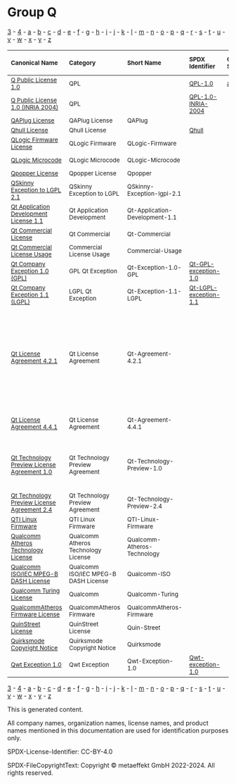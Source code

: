 # Group Q

[3](../[3]/README.md) -
[4](../[4]/README.md) -
[a](../[a]/README.md) - 
[b](../[b]/README.md) - 
[c](../[c]/README.md) - 
[d](../[d]/README.md) - 
[e](../[e]/README.md) - 
[f](../[f]/README.md) - 
[g](../[g]/README.md) - 
[h](../[h]/README.md) - 
[i](../[i]/README.md) - 
[j](../[j]/README.md) - 
[k](../[k]/README.md) - 
[l](../[l]/README.md) - 
[m](../[m]/README.md) - 
[n](../[n]/README.md) - 
[o](../[o]/README.md) - 
[p](../[p]/README.md) - 
[q](../[q]/README.md) - 
[r](../[r]/README.md) - 
[s](../[s]/README.md) - 
[t](../[t]/README.md) - 
[u](../[u]/README.md) - 
[v](../[v]/README.md) - 
[w](../[w]/README.md) - 
[x](../[x]/README.md) - 
[y](../[y]/README.md) - 
[z](../[z]/README.md)

|<sup>Canonical Name</sup>|<sup>Category</sup>|<sup>Short Name</sup>|<sup>SPDX Identifier</sup>|<sup>OSI Status</sup>|<sup>Open CoDE Status</sup>|<sup>ScanCode</sup>|<sup>Matched ScanCode</sup>|<sup>Type</sup>|
| :-- | :-- | :-- | :-- | :-- | :-- | :-- | :-- | :-- |
|<sup><a name="Q-Public-License-1.0">[Q Public License 1.0]([qp]/Q-Public-License-1.0.yaml)</a></sup>|<sup>QPL</sup>|<sup> </sup>|<sup>[QPL-1.0](https://spdx.org/licenses/QPL-1.0.html)</sup>|<sup>[approved](https://opensource.org/licenses/?ls=QPL-1.0)</sup>|<sup>approved</sup>|<sup>[qpl-1.0](https://github.com/nexB/scancode-toolkit/blob/develop/src/licensedcode/data/licenses/qpl-1.0.LICENSE)</sup>|<sup>[qpl-1.0](https://github.com/nexB/scancode-toolkit/blob/develop/src/licensedcode/data/licenses/qpl-1.0.LICENSE)</sup>|<sup>terms</sup>|
|<sup><a name="Q-Public-License-1.0-(INRIA-2004)">[Q Public License 1.0 (INRIA 2004)]([qp]/Q-Public-License-1.0-(INRIA-2004).yaml)</a></sup>|<sup>QPL</sup>|<sup> </sup>|<sup>[QPL-1.0-INRIA-2004](https://spdx.org/licenses/QPL-1.0-INRIA-2004.html)</sup>| | |<sup>[qpl-1.0-inria-2004](https://github.com/nexB/scancode-toolkit/blob/develop/src/licensedcode/data/licenses/qpl-1.0-inria-2004.LICENSE)</sup>|<sup>[qpl-1.0-inria-2004](https://github.com/nexB/scancode-toolkit/blob/develop/src/licensedcode/data/licenses/qpl-1.0-inria-2004.LICENSE)</sup>|<sup>terms</sup>|
|<sup><a name="QAPlug-License">[QAPlug License]([qa]/QAPlug-License.yaml)</a></sup>|<sup>QAPlug License</sup>|<sup>QAPlug</sup>| | | |<sup>[qaplug](https://github.com/nexB/scancode-toolkit/blob/develop/src/licensedcode/data/licenses/qaplug.LICENSE)</sup>|<sup>[qaplug](https://github.com/nexB/scancode-toolkit/blob/develop/src/licensedcode/data/licenses/qaplug.LICENSE)</sup>|<sup>terms</sup>|
|<sup><a name="Qhull-License">[Qhull License]([qh]/Qhull-License.yaml)</a></sup>|<sup>Qhull License</sup>|<sup> </sup>|<sup>[Qhull](https://spdx.org/licenses/Qhull.html)</sup>| |<sup>approved</sup>|<sup>[qhull](https://github.com/nexB/scancode-toolkit/blob/develop/src/licensedcode/data/licenses/qhull.LICENSE)</sup>|<sup>[qhull](https://github.com/nexB/scancode-toolkit/blob/develop/src/licensedcode/data/licenses/qhull.LICENSE)</sup>|<sup>terms</sup>|
|<sup><a name="QLogic-Firmware-License">[QLogic Firmware License]([ql]/QLogic-Firmware-License.yaml)</a></sup>|<sup>QLogic Firmware</sup>|<sup>QLogic-Firmware</sup>| | | |<sup>[qlogic-firmware](https://github.com/nexB/scancode-toolkit/blob/develop/src/licensedcode/data/licenses/qlogic-firmware.LICENSE)</sup>|<sup>[proprietary-license](https://github.com/nexB/scancode-toolkit/blob/develop/src/licensedcode/data/licenses/proprietary-license.LICENSE)</sup>|<sup>terms</sup>|
|<sup><a name="QLogic-Microcode">[QLogic Microcode]([ql]/QLogic-Microcode.yaml)</a></sup>|<sup>QLogic Microcode</sup>|<sup>QLogic-Microcode</sup>| | | |<sup>[qlogic-microcode](https://github.com/nexB/scancode-toolkit/blob/develop/src/licensedcode/data/licenses/qlogic-microcode.LICENSE)</sup>|<sup>[qlogic-microcode](https://github.com/nexB/scancode-toolkit/blob/develop/src/licensedcode/data/licenses/qlogic-microcode.LICENSE)</sup>|<sup>terms</sup>|
|<sup><a name="Qpopper-License">[Qpopper License]([qp]/Qpopper-License.yaml)</a></sup>|<sup>Qpopper License</sup>|<sup>Qpopper</sup>| | | |<sup>[qpopper](https://github.com/nexB/scancode-toolkit/blob/develop/src/licensedcode/data/licenses/qpopper.LICENSE)</sup>|<sup>[qpopper](https://github.com/nexB/scancode-toolkit/blob/develop/src/licensedcode/data/licenses/qpopper.LICENSE)</sup>|<sup>terms</sup>|
|<sup><a name="QSkinny-Exception-to-LGPL-2.1">[QSkinny Exception to LGPL 2.1]([qs]/QSkinny-Exception-to-LGPL-2.1.yaml)</a></sup>|<sup>QSkinny Exception to LGPL</sup>|<sup>QSkinny-Exception-lgpl-2.1</sup>| | | |<sup>[qskinny-exception-lgpl-2.1](https://github.com/nexB/scancode-toolkit/blob/develop/src/licensedcode/data/licenses/qskinny-exception-lgpl-2.1.LICENSE)</sup>|<sup>[qskinny-exception-lgpl-2.1](https://github.com/nexB/scancode-toolkit/blob/develop/src/licensedcode/data/licenses/qskinny-exception-lgpl-2.1.LICENSE)</sup>|<sup>exception</sup>|
|<sup><a name="Qt-Application-Development-License-1.1">[Qt Application Development License 1.1]([qt]/Qt-Application-Development-License-1.1.yaml)</a></sup>|<sup>Qt Application Development</sup>|<sup>Qt-Application-Development-1.1</sup>| | | |<sup>[qt-commercial-1.1](https://github.com/nexB/scancode-toolkit/blob/develop/src/licensedcode/data/licenses/qt-commercial-1.1.LICENSE)</sup>|<sup>[qt-commercial-1.1](https://github.com/nexB/scancode-toolkit/blob/develop/src/licensedcode/data/licenses/qt-commercial-1.1.LICENSE)</sup>|<sup>terms</sup>|
|<sup><a name="Qt-Commercial-License">[Qt Commercial License]([qt]/Qt-Commercial-License.yaml)</a></sup>|<sup>Qt Commercial</sup>|<sup>Qt-Commercial</sup>| | | | | |<sup>terms</sup>|
|<sup><a name="Qt-Commercial-License-Usage">[Qt Commercial License Usage]([qt]/Qt-Commercial-License-Usage.yaml)</a></sup>|<sup>Commercial License Usage</sup>|<sup>Commercial-Usage</sup>| | | |<sup>[digia-qt-commercial](https://github.com/nexB/scancode-toolkit/blob/develop/src/licensedcode/data/licenses/digia-qt-commercial.LICENSE)</sup>|<sup>[digia-qt-commercial](https://github.com/nexB/scancode-toolkit/blob/develop/src/licensedcode/data/licenses/digia-qt-commercial.LICENSE)</sup>|<sup>terms</sup>|
|<sup><a name="Qt-Company-Exception-1.0-(GPL)">[Qt Company Exception 1.0 (GPL)]([qt]/Qt-Company-Exception-1.0-(GPL).yaml)</a></sup>|<sup>GPL Qt Exception</sup>|<sup>Qt-Exception-1.0-GPL</sup>|<sup>[Qt-GPL-exception-1.0](https://spdx.org/licenses/Qt-GPL-exception-1.0.html)</sup>| | |<sup>[qt-gpl-exception-1.0](https://github.com/nexB/scancode-toolkit/blob/develop/src/licensedcode/data/licenses/qt-gpl-exception-1.0.LICENSE)</sup>|<sup>[qt-gpl-exception-1.0](https://github.com/nexB/scancode-toolkit/blob/develop/src/licensedcode/data/licenses/qt-gpl-exception-1.0.LICENSE)</sup>|<sup>exception</sup>|
|<sup><a name="Qt-Company-Exception-1.1-(LGPL)">[Qt Company Exception 1.1 (LGPL)]([qt]/Qt-Company-Exception-1.1-(LGPL).yaml)</a></sup>|<sup>LGPL Qt Exception</sup>|<sup>Qt-Exception-1.1-LGPL</sup>|<sup>[Qt-LGPL-exception-1.1](https://spdx.org/licenses/Qt-LGPL-exception-1.1.html)</sup>| | |<sup>[qt-lgpl-exception-1.1](https://github.com/nexB/scancode-toolkit/blob/develop/src/licensedcode/data/licenses/qt-lgpl-exception-1.1.LICENSE)</sup>|<sup>[qt-lgpl-exception-1.1](https://github.com/nexB/scancode-toolkit/blob/develop/src/licensedcode/data/licenses/qt-lgpl-exception-1.1.LICENSE)</sup>|<sup>exception</sup>|
|<sup><a name="Qt-License-Agreement-4.2.1">[Qt License Agreement 4.2.1]([qt]/Qt-License-Agreement-4.2.1.yaml)</a></sup>|<sup>Qt License Agreement</sup>|<sup>Qt-Agreement-4.2.1</sup>| | | | |<sup>[gpl-1.0-plus](https://github.com/nexB/scancode-toolkit/blob/develop/src/licensedcode/data/licenses/gpl-1.0-plus.LICENSE), [gpl-2.0](https://github.com/nexB/scancode-toolkit/blob/develop/src/licensedcode/data/licenses/gpl-2.0.LICENSE), [lgpl-2.0-plus](https://github.com/nexB/scancode-toolkit/blob/develop/src/licensedcode/data/licenses/lgpl-2.0-plus.LICENSE), [lgpl-2.1-plus](https://github.com/nexB/scancode-toolkit/blob/develop/src/licensedcode/data/licenses/lgpl-2.1-plus.LICENSE), [proprietary-license](https://github.com/nexB/scancode-toolkit/blob/develop/src/licensedcode/data/licenses/proprietary-license.LICENSE), [qt-commercial-agreement-4.4.1](https://github.com/nexB/scancode-toolkit/blob/develop/src/licensedcode/data/licenses/qt-commercial-agreement-4.4.1.LICENSE), [unknown-license-reference](https://github.com/nexB/scancode-toolkit/blob/develop/src/licensedcode/data/licenses/unknown-license-reference.LICENSE)</sup>|<sup>terms</sup>|
|<sup><a name="Qt-License-Agreement-4.4.1">[Qt License Agreement 4.4.1]([qt]/Qt-License-Agreement-4.4.1.yaml)</a></sup>|<sup>Qt License Agreement</sup>|<sup>Qt-Agreement-4.4.1</sup>| | | |<sup>[qt-commercial-agreement-4.4.1](https://github.com/nexB/scancode-toolkit/blob/develop/src/licensedcode/data/licenses/qt-commercial-agreement-4.4.1.LICENSE)</sup>|<sup>[qt-commercial-agreement-4.4.1](https://github.com/nexB/scancode-toolkit/blob/develop/src/licensedcode/data/licenses/qt-commercial-agreement-4.4.1.LICENSE)</sup>|<sup>terms</sup>|
|<sup><a name="Qt-Technology-Preview-License-Agreement-1.0">[Qt Technology Preview License Agreement 1.0]([qt]/Qt-Technology-Preview-License-Agreement-1.0.yaml)</a></sup>|<sup>Qt Technology Preview Agreement</sup>|<sup>Qt-Technology-Preview-1.0</sup>| | | | |<sup>[commercial-license](https://github.com/nexB/scancode-toolkit/blob/develop/src/licensedcode/data/licenses/commercial-license.LICENSE), [proprietary-license](https://github.com/nexB/scancode-toolkit/blob/develop/src/licensedcode/data/licenses/proprietary-license.LICENSE), [unknown-license-reference](https://github.com/nexB/scancode-toolkit/blob/develop/src/licensedcode/data/licenses/unknown-license-reference.LICENSE)</sup>|<sup>terms</sup>|
|<sup><a name="Qt-Technology-Preview-License-Agreement-2.4">[Qt Technology Preview License Agreement 2.4]([qt]/Qt-Technology-Preview-License-Agreement-2.4.yaml)</a></sup>|<sup>Qt Technology Preview Agreement</sup>|<sup>Qt-Technology-Preview-2.4</sup>| | | |<sup>[digia-qt-preview](https://github.com/nexB/scancode-toolkit/blob/develop/src/licensedcode/data/licenses/digia-qt-preview.LICENSE)</sup>|<sup>[digia-qt-preview](https://github.com/nexB/scancode-toolkit/blob/develop/src/licensedcode/data/licenses/digia-qt-preview.LICENSE)</sup>|<sup>terms</sup>|
|<sup><a name="QTI-Linux-Firmware">[QTI Linux Firmware]([qt]/QTI-Linux-Firmware.yaml)</a></sup>|<sup>QTI Linux Firmware</sup>|<sup>QTI-Linux-Firmware</sup>| | | |<sup>[qti-linux-firmware](https://github.com/nexB/scancode-toolkit/blob/develop/src/licensedcode/data/licenses/qti-linux-firmware.LICENSE)</sup>|<sup>[qti-linux-firmware](https://github.com/nexB/scancode-toolkit/blob/develop/src/licensedcode/data/licenses/qti-linux-firmware.LICENSE)</sup>|<sup>terms</sup>|
|<sup><a name="Qualcomm-Atheros-Technology-License">[Qualcomm Atheros Technology License]([qu]/Qualcomm-Atheros-Technology-License.yaml)</a></sup>|<sup>Qualcomm Atheros Technology License</sup>|<sup>Qualcomm-Atheros-Technology</sup>| | | |<sup>[qca-technology](https://github.com/nexB/scancode-toolkit/blob/develop/src/licensedcode/data/licenses/qca-technology.LICENSE)</sup>|<sup>[qca-technology](https://github.com/nexB/scancode-toolkit/blob/develop/src/licensedcode/data/licenses/qca-technology.LICENSE)</sup>|<sup>terms</sup>|
|<sup><a name="Qualcomm-ISOIEC-MPEG-B-DASH-License">[Qualcomm ISO/IEC MPEG-B DASH License]([qu]/Qualcomm-ISOIEC-MPEG-B-DASH-License.yaml)</a></sup>|<sup>Qualcomm ISO/IEC MPEG-B DASH License</sup>|<sup>Qualcomm-ISO</sup>| | | |<sup>[qualcomm-iso](https://github.com/nexB/scancode-toolkit/blob/develop/src/licensedcode/data/licenses/qualcomm-iso.LICENSE)</sup>|<sup>[qualcomm-iso](https://github.com/nexB/scancode-toolkit/blob/develop/src/licensedcode/data/licenses/qualcomm-iso.LICENSE)</sup>|<sup>terms</sup>|
|<sup><a name="Qualcomm-Turing-License">[Qualcomm Turing License]([qu]/Qualcomm-Turing-License.yaml)</a></sup>|<sup>Qualcomm</sup>|<sup>Qualcomm-Turing</sup>| | | |<sup>[qualcomm-turing](https://github.com/nexB/scancode-toolkit/blob/develop/src/licensedcode/data/licenses/qualcomm-turing.LICENSE)</sup>|<sup>[qualcomm-turing](https://github.com/nexB/scancode-toolkit/blob/develop/src/licensedcode/data/licenses/qualcomm-turing.LICENSE)</sup>|<sup>terms</sup>|
|<sup><a name="QualcommAtheros-Firmware-License">[QualcommAtheros Firmware License]([qu]/QualcommAtheros-Firmware-License.yaml)</a></sup>|<sup>QualcommAtheros Firmware</sup>|<sup>QualcommAtheros-Firmware</sup>| | | |<sup>[qca-linux-firmware](https://github.com/nexB/scancode-toolkit/blob/develop/src/licensedcode/data/licenses/qca-linux-firmware.LICENSE)</sup>|<sup>[qca-linux-firmware](https://github.com/nexB/scancode-toolkit/blob/develop/src/licensedcode/data/licenses/qca-linux-firmware.LICENSE)</sup>|<sup>terms</sup>|
|<sup><a name="QuinStreet-License">[QuinStreet License]([qu]/QuinStreet-License.yaml)</a></sup>|<sup>QuinStreet License</sup>|<sup>Quin-Street</sup>| | | |<sup>[quin-street](https://github.com/nexB/scancode-toolkit/blob/develop/src/licensedcode/data/licenses/quin-street.LICENSE)</sup>|<sup>[quin-street](https://github.com/nexB/scancode-toolkit/blob/develop/src/licensedcode/data/licenses/quin-street.LICENSE)</sup>|<sup>terms</sup>|
|<sup><a name="Quirksmode-Copyright-Notice">[Quirksmode Copyright Notice]([qu]/Quirksmode-Copyright-Notice.yaml)</a></sup>|<sup>Quirksmode Copyright Notice</sup>|<sup>Quirksmode</sup>| | | |<sup>[quirksmode](https://github.com/nexB/scancode-toolkit/blob/develop/src/licensedcode/data/licenses/quirksmode.LICENSE)</sup>|<sup>[quirksmode](https://github.com/nexB/scancode-toolkit/blob/develop/src/licensedcode/data/licenses/quirksmode.LICENSE)</sup>|<sup>terms</sup>|
|<sup><a name="Qwt-Exception-1.0">[Qwt Exception 1.0]([qw]/Qwt-Exception-1.0.yaml)</a></sup>|<sup>Qwt Exception</sup>|<sup>Qwt-Exception-1.0</sup>|<sup>[Qwt-exception-1.0](https://spdx.org/licenses/Qwt-exception-1.0.html)</sup>| | |<sup>[qwt-exception-1.0](https://github.com/nexB/scancode-toolkit/blob/develop/src/licensedcode/data/licenses/qwt-exception-1.0.LICENSE)</sup>|<sup>[qwt-exception-1.0](https://github.com/nexB/scancode-toolkit/blob/develop/src/licensedcode/data/licenses/qwt-exception-1.0.LICENSE)</sup>|<sup>exception</sup>|

[3](../[3]/README.md) -
[4](../[4]/README.md) -
[a](../[a]/README.md) - 
[b](../[b]/README.md) - 
[c](../[c]/README.md) - 
[d](../[d]/README.md) - 
[e](../[e]/README.md) - 
[f](../[f]/README.md) - 
[g](../[g]/README.md) - 
[h](../[h]/README.md) - 
[i](../[i]/README.md) - 
[j](../[j]/README.md) - 
[k](../[k]/README.md) - 
[l](../[l]/README.md) - 
[m](../[m]/README.md) - 
[n](../[n]/README.md) - 
[o](../[o]/README.md) - 
[p](../[p]/README.md) - 
[q](../[q]/README.md) - 
[r](../[r]/README.md) - 
[s](../[s]/README.md) - 
[t](../[t]/README.md) - 
[u](../[u]/README.md) - 
[v](../[v]/README.md) - 
[w](../[w]/README.md) - 
[x](../[x]/README.md) - 
[y](../[y]/README.md) - 
[z](../[z]/README.md)


This is generated content.

All company names, organization names, license names, and product names mentioned in this documentation are used for identification purposes only.

SPDX-License-Identifier: CC-BY-4.0

SPDX-FileCopyrightText: Copyright © metaeffekt GmbH 2022-2024. All rights reserved.
